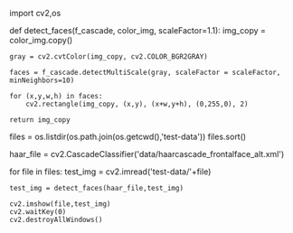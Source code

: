 import cv2,os

def detect_faces(f_cascade, color_img, scaleFactor=1.1):
	img_copy = color_img.copy()

	gray = cv2.cvtColor(img_copy, cv2.COLOR_BGR2GRAY)

	faces = f_cascade.detectMultiScale(gray, scaleFactor = scaleFactor, minNeighbors=10)

	for (x,y,w,h) in faces:
		cv2.rectangle(img_copy, (x,y), (x+w,y+h), (0,255,0), 2)

	return img_copy


files = os.listdir(os.path.join(os.getcwd(),'test-data'))
files.sort()

haar_file = cv2.CascadeClassifier('data/haarcascade_frontalface_alt.xml')

for file in files:
	test_img = cv2.imread('test-data/'+file)	

	test_img = detect_faces(haar_file,test_img)

	cv2.imshow(file,test_img)
	cv2.waitKey(0)
	cv2.destroyAllWindows()
